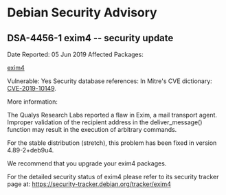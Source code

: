 
Debian Security Advisory
========================


DSA-4456-1 exim4 -- security update
-----------------------------------



Date Reported:
05 Jun 2019
Affected Packages:

[exim4](https://packages.debian.org/src:exim4)

Vulnerable:
Yes
Security database references:
In Mitre's CVE dictionary: [CVE-2019-10149](https://security-tracker.debian.org/tracker/CVE-2019-10149).  

More information:

The Qualys Research Labs reported a flaw in Exim, a mail transport
agent. Improper validation of the recipient address in the
deliver\_message() function may result in the execution of arbitrary
commands.


For the stable distribution (stretch), this problem has been fixed in
version 4.89-2+deb9u4.


We recommend that you upgrade your exim4 packages.


For the detailed security status of exim4 please refer to its security
tracker page at:
<https://security-tracker.debian.org/tracker/exim4>





